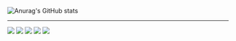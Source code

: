 ![Anurag's GitHub stats](https://github-readme-stats.vercel.app/api?username=KimJinWoong0802&show_icons=true&theme=radical)
<hr></hr>
<a href="버튼을 눌렀을 때 이동할 링크" target="_blank"><img src="https://img.shields.io/badge/Python-3776AB?style=for-the-badge&logo=Python&logoColor=white"/></a>
<a href="버튼을 눌렀을 때 이동할 링크" target="_blank"><img src="https://img.shields.io/badge/PyTorch-EE4C2C?style=for-the-badge&logo=PyTorch&logoColor=white"/></a>
<a href="버튼을 눌렀을 때 이동할 링크" target="_blank"><img src="https://img.shields.io/badge/NumPy-013243?style=for-the-badge&logo=NumPy&logoColor=white"/></a>
<a href="버튼을 눌렀을 때 이동할 링크" target="_blank"><img src="https://img.shields.io/badge/C-A8B9CC?style=for-the-badge&logo=C&logoColor=white"/></a>
<a href="버튼을 눌렀을 때 이동할 링크" target="_blank"><img src="https://img.shields.io/badge/Cpp-00599C?style=for-the-badge&logo=Cpp&logoColor=white"/></a>
